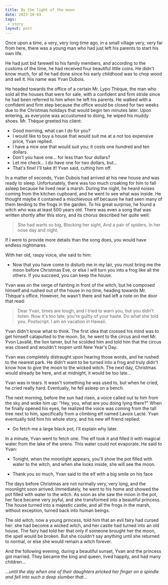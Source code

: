 ```yaml
---
title: By the light of the moon
date: 2023-10-03
tags:
 - story
layout: post
---
```


Once upon a time, a very, very long time ago, in a small village very, very far from here, there was a young man who had just left his parents to start his own life.

He had just bid farewell to his family members, and according to the customs of the time, he had received four beautiful little coins. He didn't know much, for all he had done since his early childhood was to chop wood and sell it. His name was Yvan Dubois.

He headed towards the office of a certain Mr. Lypo Thèque, the man who sold all the houses that were for sale, with a confident and firm stride since he had been referred to him when he left his parents. He walked with a confident and firm step because the office would be closed for two weeks due to the Christmas holidays that would begin ten minutes later. Upon entering, as everyone was accustomed to doing, he wiped his muddy shoes. Mr. Thèque greeted his client:

- Good morning, what can I do for you?
- I would like to buy a house that would suit me at a not too expensive price, Yvan replied.
- I have a nice one that would suit you; it costs one hundred and ten dollars.
- Don't you have one... for less than four dollars?
- Let me check... I do have one for two dollars, but...
- That's fine! I'll take it! Yvan said, cutting him off.

In a matter of seconds, Yvan Dubois had arrived at his new house and was ready to sleep. Unfortunately, there was too much croaking for him to fall asleep because he lived near a marsh. During the night, he heard noises coming from the kitchen cupboard, and he went to see what was inside. He thought maybe it contained a mischievous elf because he had seen many of them tending to the frogs in the garden. To his great surprise, he found a witch who was at least 500 years old. There was even a song that was written shortly after this story, and its chorus described her quite well:

> She had warts so big,
> Blocking her sight,
> And a pair of spiders,
> In her nose day and night.

If I were to provide more details than the song does, you would have endless nightmares.

With her old, raspy voice, she said to him:

- Now that you have come to disturb me in my lair, you must bring me the moon before Christmas Eve, or else I will turn you into a frog like all the others. If you succeed, you can keep the house.

Yvan was on the verge of fainting in front of the witch, but he composed himself and rushed out of the house in no time, heading towards Mr. Thèque's office. However, he wasn't there and had left a note on the door that read:

> Dear Yvan, times are tough, and I tried to warn you, but you didn't listen. Now it's too late, you're guilty of your haste. Do what she told you.
> Postscript: I am on vacation in Hawaii.

Yvan didn't know what to think. The first idea that crossed his mind was to get himself catapulted to the moon. So, he went to the circus and met Mr. Yvon Lavallé, the lion tamer, but he scolded him and told him that the circus was closed and wouldn't reopen until New Year's Day.

Yvan was completely distraught upon hearing those words, and he rushed to the nearest park. He didn't want to be turned into a frog and truly didn't know how to give the moon to the wicked witch. The next day, Christmas would already be here, and at midnight, it would be too late...

Yvan was in tears. It wasn't something he was used to, but when he cried, he cried really hard. Eventually, he fell asleep on a bench.

The next morning, before the sun had risen, a voice called out to him from the sky and woke him up: "Hey, you, what are you doing lying there?" When he finally opened his eyes, he realized the voice was coming from the tall tree next to him, specifically from a climbing elf named Lavoix Lacté. Yvan eventually told him his whole story, and his new elf friend replied:

- Go fetch me a large black pot, I'll explain why later.

In a minute, Yvan went to fetch one. The elf took it and filled it with magical water from the lake of the sirens. This water could not evaporate. He said to Yvan:

- Tonight, when the moonlight appears, you'll show the pot filled with water to the witch, and when she looks inside, she will see the moon.

- Thank you so much, Yvan said to the elf with a big smile on his face

The days before Christmas are not normally very, very long, and the moonlight soon arrived. Immediately, he went to his home and showed the pot filled with water to the witch. As soon as she saw the moon in the pot, her face became very joyful, and she transformed into a beautiful princess. The house turned into a majestic castle, and all the frogs in the marsh, without exception, turned back into human beings.

The old witch, now a young princess, told him that an evil fairy had cursed her: she had become a wicked witch, and her castle had turned into an old house. The fairy had told her that only if someone brought her the moon, the spell would be broken. But she couldn't say anything until she returned to normal, or else she would remain a witch forever.

And the following evening, during a beautiful sunset, Yvan and the princess got married. They became the king and queen, lived happily, and had many children...

*...until the day when one of their daughters pricked her finger on a spindle and fell into such a deep slumber that...*
